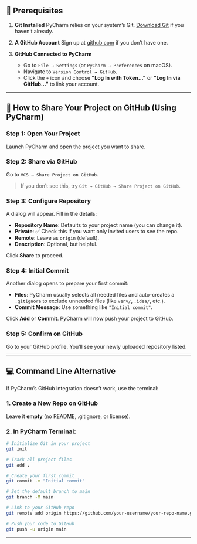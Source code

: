 ## 🔧 Prerequisites

1. **Git Installed**
   PyCharm relies on your system’s Git. [Download Git](https://git-scm.com/downloads) if you haven’t already.

2. **A GitHub Account**
   Sign up at [github.com](https://github.com) if you don’t have one.

3. **GitHub Connected to PyCharm**

   * Go to `File → Settings` (or `PyCharm → Preferences` on macOS).
   * Navigate to `Version Control → GitHub`.
   * Click the `+` icon and choose **"Log In with Token…"** or **"Log In via GitHub…"** to link your account.

---


## 🚀 How to Share Your Project on GitHub (Using PyCharm)

### Step 1: Open Your Project

Launch PyCharm and open the project you want to share.

### Step 2: Share via GitHub

Go to `VCS → Share Project on GitHub`.

> If you don’t see this, try `Git → GitHub → Share Project on GitHub`.


### Step 3: Configure Repository

A dialog will appear. Fill in the details:

* **Repository Name**: Defaults to your project name (you can change it).
* **Private**: ✅ Check this if you want only invited users to see the repo.
* **Remote**: Leave as `origin` (default).
* **Description**: Optional, but helpful.

Click **Share** to proceed.


### Step 4: Initial Commit

Another dialog opens to prepare your first commit:

* **Files**: PyCharm usually selects all needed files and auto-creates a `.gitignore` to exclude unneeded files (like `venv/`, `.idea/`, etc.).
* **Commit Message**: Use something like `"Initial commit"`.

Click **Add** or **Commit**. PyCharm will now push your project to GitHub.

### Step 5: Confirm on GitHub

Go to your GitHub profile. You’ll see your newly uploaded repository listed.

---


## 💻 Command Line Alternative

If PyCharm’s GitHub integration doesn’t work, use the terminal:

### 1. Create a New Repo on GitHub

Leave it **empty** (no README, .gitignore, or license).

### 2. In PyCharm Terminal:

```bash
# Initialize Git in your project
git init

# Track all project files
git add .

# Create your first commit
git commit -m "Initial commit"

# Set the default branch to main
git branch -M main

# Link to your GitHub repo
git remote add origin https://github.com/your-username/your-repo-name.git ( repo url )

# Push your code to GitHub
git push -u origin main
```

---
